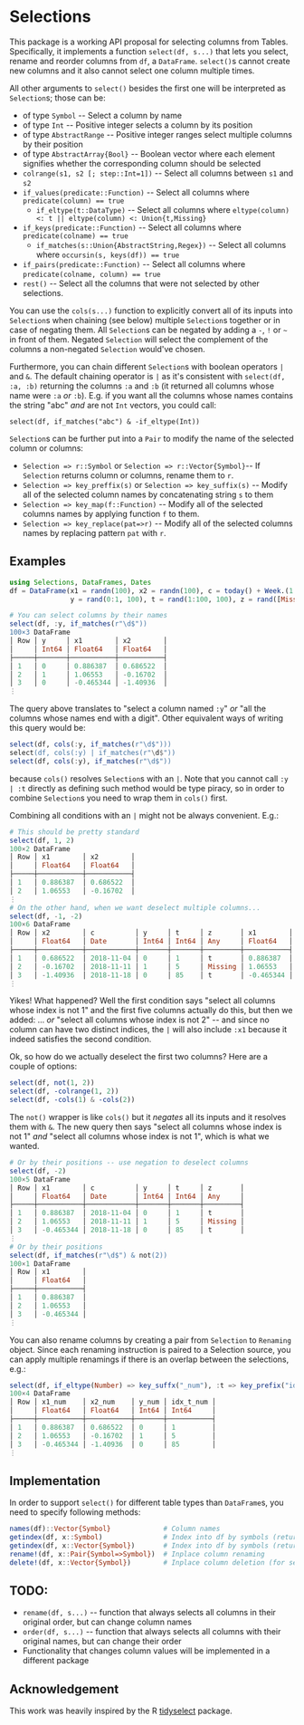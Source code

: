 # Selections

This package is a working API proposal for selecting columns from Tables.
Specifically, it implements a function `select(df, s...)` that lets you select, rename and reorder columns from `df`, a `DataFrame`. `select()`s cannot create new columns and it also cannot select one column multiple times.

All other arguments to `select()` besides the first one will be interpreted as `Selection`s;
those can be:
* of type `Symbol` -- Select a column by name
* of type `Int` -- Positive integer selects a column by its position
* of type `AbstractRange` -- Positive integer ranges select multiple columns by their position
* of type `AbstractArray{Bool}` -- Boolean vector where each element signifies whether the corresponding column should be selected
* `colrange(s1, s2 [; step::Int=1])` -- Select all columns between `s1` and `s2`
* `if_values(predicate::Function)` -- Select all columns where `predicate(column) == true`
  * `if_eltype(t::DataType)` -- Select all columns where `eltype(column) <: t || eltype(column) <: Union{t,Missing}`
* `if_keys(predicate::Function)` -- Select all columns where `predicate(colname) == true`
  * `if_matches(s::Union{AbstractString,Regex})` -- Select all columns where `occursin(s, keys(df)) == true`
* `if_pairs(predicate::Function)` -- Select all columns where `predicate(colname, column) == true`
* `rest()` -- Select all the columns that were not selected by other selections.


You can use the `cols(s...)` function to explicitly convert all of its inputs into
`Selection`s when chaining (see below) multiple `Selection`s together or in case of
negating them. All `Selection`s can be negated by adding a `-`, `!` or `~` in front of them.
Negated `Selection` will select the complement of the columns a non-negated
`Selection` would've chosen.

Furthermore, you can chain different `Selection`s with boolean operators `|` and `&`.
The default chaining operator is `|` as it's consistent with `select(df, :a, :b)` returning
the columns `:a` and `:b` (it returned all columns whose name were `:a` *or* `:b`).
E.g. if you want all the columns whose names contains the string "abc" *and* are not
`Int` vectors, you could call:

`select(df, if_matches("abc") & -if_eltype(Int))`

`Selection`s can be further put into a `Pair` to modify the name of the selected column
or columns:

* `Selection => r::Symbol`  or `Selection => r::Vector{Symbol}`-- If `Selection` returns column or columns, rename them to `r`.
* `Selection => key_preffix(s)` or `Selection => key_suffix(s)` -- Modify all of the selected column names by concatenating string `s` to them
* `Selection => key_map(f::Function)` -- Modify all of the selected columns names by applying function `f` to them.
* `Selection => key_replace(pat=>r)` -- Modify all of the selected columns names by replacing pattern `pat` with `r`.

## Examples

```julia
using Selections, DataFrames, Dates
df = DataFrame(x1 = randn(100), x2 = randn(100), c = today() + Week.(1:100),
               y = rand(0:1, 100), t = rand(1:100, 100), z = rand([Missing, "t"], 100));

# You can select columns by their names
select(df, :y, if_matches(r"\d$"))
100×3 DataFrame
│ Row │ y     │ x1        │ x2        │
│     │ Int64 │ Float64   │ Float64   │
├─────┼───────┼───────────┼───────────┤
│ 1   │ 0     │ 0.886387  │ 0.686522  │
│ 2   │ 1     │ 1.06553   │ -0.16702  │
│ 3   │ 0     │ -0.465344 │ -1.40936  │
⋮
```
The query above translates to "select a column named `:y`" *or* "all the columns whose names
end with a digit". Other equivalent ways of writing this query would be:

```julia
select(df, cols(:y, if_matches(r"\d$")))
select(df, cols(:y) | if_matches(r"\d$"))
select(df, cols(:y), if_matches(r"\d$"))
```
because `cols()` resolves `Selection`s with an `|`. Note that you cannot call `:y | :t` directly
as defining such method would be type piracy, so in order to combine `Selection`s you need to wrap them in `cols()`
first.

Combining all conditions with an `|` might not be always convenient. E.g.:
```julia
# This should be pretty standard
select(df, 1, 2)
100×2 DataFrame
│ Row │ x1        │ x2        │
│     │ Float64   │ Float64   │
├─────┼───────────┼───────────┤
│ 1   │ 0.886387  │ 0.686522  │
│ 2   │ 1.06553   │ -0.16702  │
⋮
# On the other hand, when we want deselect multiple columns...
select(df, -1, -2)
100×6 DataFrame
│ Row │ x2        │ c          │ y     │ t     │ z       │ x1        │
│     │ Float64   │ Date       │ Int64 │ Int64 │ Any     │ Float64   │
├─────┼───────────┼────────────┼───────┼───────┼─────────┼───────────┤
│ 1   │ 0.686522  │ 2018-11-04 │ 0     │ 1     │ t       │ 0.886387  │
│ 2   │ -0.16702  │ 2018-11-11 │ 1     │ 5     │ Missing │ 1.06553   │
│ 3   │ -1.40936  │ 2018-11-18 │ 0     │ 85    │ t       │ -0.465344 │
⋮
```
Yikes! What happened? Well the first condition says "select all columns whose index is not 1" and the first
five columns actually do this, but then we added: ... *or* "select all columns whose index is not 2" -- and since no column can have two distinct indices, the `|` will also include `:x1` because it indeed satisfies the second condition.

Ok, so how do we actually deselect the first two columns? Here are a couple of options:
```julia
select(df, not(1, 2))
select(df, -colrange(1, 2))
select(df, -cols(1) & -cols(2))
```
The `not()` wrapper is like `cols()` but it *negates* all its inputs and it resolves them with `&`. The new query then says "select all columns whose index is not 1" *and* "select all columns whose index is not 1", which is what we wanted.


```julia
# Or by their positions -- use negation to deselect columns
select(df, -2)
100×5 DataFrame
│ Row │ x1        │ c          │ y     │ t     │ z       │
│     │ Float64   │ Date       │ Int64 │ Int64 │ Any     │
├─────┼───────────┼────────────┼───────┼───────┼─────────┤
│ 1   │ 0.886387  │ 2018-11-04 │ 0     │ 1     │ t       │
│ 2   │ 1.06553   │ 2018-11-11 │ 1     │ 5     │ Missing │
│ 3   │ -0.465344 │ 2018-11-18 │ 0     │ 85    │ t       │
⋮
# Or by their positions
select(df, if_matches(r"\d$") & not(2))
100×1 DataFrame
│ Row │ x1        │
│     │ Float64   │
├─────┼───────────┤
│ 1   │ 0.886387  │
│ 2   │ 1.06553   │
│ 3   │ -0.465344 │
⋮
```

You can also rename columns by creating a pair from `Selection` to `Renaming` object.
Since each renaming instruction is paired to a Selection source, you can apply multiple renamings
if there is an overlap between the selections, e.g.:
```julia
select(df, if_eltype(Number) => key_suffx("_num"), :t => key_prefix("idx_"))
100×4 DataFrame
│ Row │ x1_num    │ x2_num    │ y_num │ idx_t_num │
│     │ Float64   │ Float64   │ Int64 │ Int64     │
├─────┼───────────┼───────────┼───────┼───────────┤
│ 1   │ 0.886387  │ 0.686522  │ 0     │ 1         │
│ 2   │ 1.06553   │ -0.16702  │ 1     │ 5         │
│ 3   │ -0.465344 │ -1.40936  │ 0     │ 85        │
⋮
```

## Implementation
In order to support `select()` for different table types than `DataFrame`s, you need to
specify following methods:
```julia
names(df)::Vector{Symbol}             # Column names
getindex(df, x::Symbol)               # Index into df by symbols (returns a column)
getindex(df, x::Vector{Symbol})       # Index into df by symbols (returns a df)
rename!(df, x::Pair{Symbol=>Symbol})  # Inplace column renaming
delete!(df, x::Vector{Symbol})        # Inplace column deletion (for select!() only)
```

## TODO:
* `rename(df, s...)` -- function that always selects all columns in their original order, but can change column names
* `order(df, s...)` -- function that always selects all columns with their original names, but can change their order
* Functionality that changes column values will be implemented in a different package

## Acknowledgement

This work was heavily inspired by the R [tidyselect](https://github.com/tidyverse/tidyselect) package.
